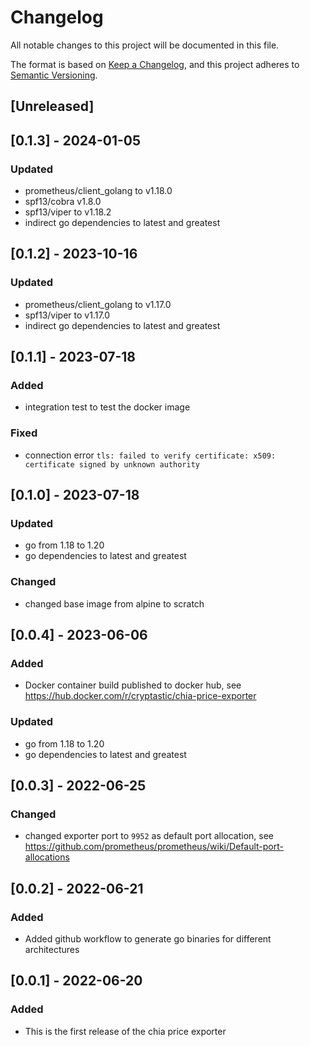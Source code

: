 # Changelog

All notable changes to this project will be documented in this file.

The format is based on [Keep a Changelog](https://keepachangelog.com/en/1.0.0/),
and this project adheres to [Semantic Versioning](https://semver.org/spec/v2.0.0.html).

## [Unreleased]

## [0.1.3] - 2024-01-05

### Updated

- prometheus/client_golang to v1.18.0
- spf13/cobra v1.8.0
- spf13/viper to v1.18.2
- indirect go dependencies to latest and greatest

## [0.1.2] - 2023-10-16

### Updated

- prometheus/client_golang to v1.17.0
- spf13/viper to v1.17.0
- indirect go dependencies to latest and greatest

## [0.1.1] - 2023-07-18

### Added

- integration test to test the docker image

### Fixed

- connection error `tls: failed to verify certificate: x509: certificate signed by unknown authority`

## [0.1.0] - 2023-07-18

### Updated

- go from 1.18 to 1.20
- go dependencies to latest and greatest

### Changed

- changed base image from alpine to scratch

## [0.0.4] - 2023-06-06

### Added

- Docker container build published to docker hub, see https://hub.docker.com/r/cryptastic/chia-price-exporter

### Updated

- go from 1.18 to 1.20
- go dependencies to latest and greatest

## [0.0.3] - 2022-06-25

### Changed

- changed exporter port to `9952` as default port allocation,
  see https://github.com/prometheus/prometheus/wiki/Default-port-allocations

## [0.0.2] - 2022-06-21

### Added

- Added github workflow to generate go binaries for different architectures

## [0.0.1] - 2022-06-20

### Added

- This is the first release of the chia price exporter

